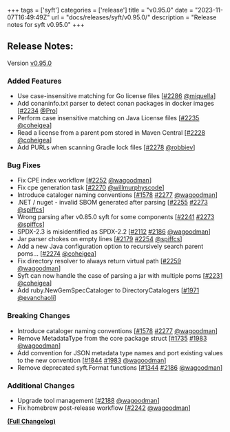 +++
tags = ['syft']
categories = ['release']
title = "v0.95.0"
date = "2023-11-07T16:49:49Z"
url = "docs/releases/syft/v0.95.0/"
description = "Release notes for syft v0.95.0"
+++

## Release Notes:
Version [v0.95.0](https://github.com/anchore/syft/releases/tag/v0.95.0)

### Added Features

- Use case-insensitive matching for Go license files [[#2286](https://github.com/anchore/syft/pull/2286) [@miquella](https://github.com/miquella)]
- Add conaninfo.txt parser to detect conan packages in docker images [[#2234](https://github.com/anchore/syft/pull/2234) [@Pro](https://github.com/Pro)]
- Perform case insensitive matching on Java License files [[#2235](https://github.com/anchore/syft/pull/2235) [@coheigea](https://github.com/coheigea)]
- Read a license from a parent pom stored in Maven Central [[#2228](https://github.com/anchore/syft/pull/2228) [@coheigea](https://github.com/coheigea)]
- Add PURLs when scanning Gradle lock files [[#2278](https://github.com/anchore/syft/pull/2278) [@robbiev](https://github.com/robbiev)]


### Bug Fixes

- Fix CPE index workflow [[#2252](https://github.com/anchore/syft/pull/2252) [@wagoodman](https://github.com/wagoodman)]
- Fix cpe generation task [[#2270](https://github.com/anchore/syft/pull/2270) [@willmurphyscode](https://github.com/willmurphyscode)]
- Introduce cataloger naming conventions [[#1578](https://github.com/anchore/syft/issues/1578) [#2277](https://github.com/anchore/syft/pull/2277) [@wagoodman](https://github.com/wagoodman)]
- .NET / nuget - invalid SBOM generated after parsing [[#2255](https://github.com/anchore/syft/issues/2255) [#2273](https://github.com/anchore/syft/pull/2273) [@spiffcs](https://github.com/spiffcs)]
- Wrong parsing after v0.85.0 syft for some components [[#2241](https://github.com/anchore/syft/issues/2241) [#2273](https://github.com/anchore/syft/pull/2273) [@spiffcs](https://github.com/spiffcs)]
- SPDX-2.3 is misidentified as SPDX-2.2 [[#2112](https://github.com/anchore/syft/issues/2112) [#2186](https://github.com/anchore/syft/pull/2186) [@wagoodman](https://github.com/wagoodman)]
- Jar parser chokes on empty lines [[#2179](https://github.com/anchore/syft/issues/2179) [#2254](https://github.com/anchore/syft/pull/2254) [@spiffcs](https://github.com/spiffcs)]
- Add a new Java configuration option to recursively search parent poms… [[#2274](https://github.com/anchore/syft/pull/2274) [@coheigea](https://github.com/coheigea)]
- Fix directory resolver to always return virtual path [[#2259](https://github.com/anchore/syft/pull/2259) [@wagoodman](https://github.com/wagoodman)]
- Syft can now handle the case of parsing a jar with multiple poms [[#2231](https://github.com/anchore/syft/pull/2231) [@coheigea](https://github.com/coheigea)]
- Add ruby.NewGemSpecCataloger to DirectoryCatalogers [[#1971](https://github.com/anchore/syft/pull/1971) [@evanchaoli](https://github.com/evanchaoli)]

### Breaking Changes

- Introduce cataloger naming conventions [[#1578](https://github.com/anchore/syft/issues/1578) [#2277](https://github.com/anchore/syft/pull/2277) [@wagoodman](https://github.com/wagoodman)]
- Remove MetadataType from the core package struct [[#1735](https://github.com/anchore/syft/issues/1735) [#1983](https://github.com/anchore/syft/pull/1983) [@wagoodman](https://github.com/wagoodman)]
- Add convention for JSON metadata type names and port existing values to the new convention [[#1844](https://github.com/anchore/syft/issues/1844) [#1983](https://github.com/anchore/syft/pull/1983) [@wagoodman](https://github.com/wagoodman)]
- Remove deprecated syft.Format functions [[#1344](https://github.com/anchore/syft/issues/1344) [#2186](https://github.com/anchore/syft/pull/2186) [@wagoodman](https://github.com/wagoodman)]

### Additional Changes

- Upgrade tool management [[#2188](https://github.com/anchore/syft/pull/2188) [@wagoodman](https://github.com/wagoodman)]
- Fix homebrew post-release workflow [[#2242](https://github.com/anchore/syft/pull/2242) [@wagoodman](https://github.com/wagoodman)]

**[(Full Changelog)](https://github.com/anchore/syft/compare/v0.94.0...v0.95.0)**

